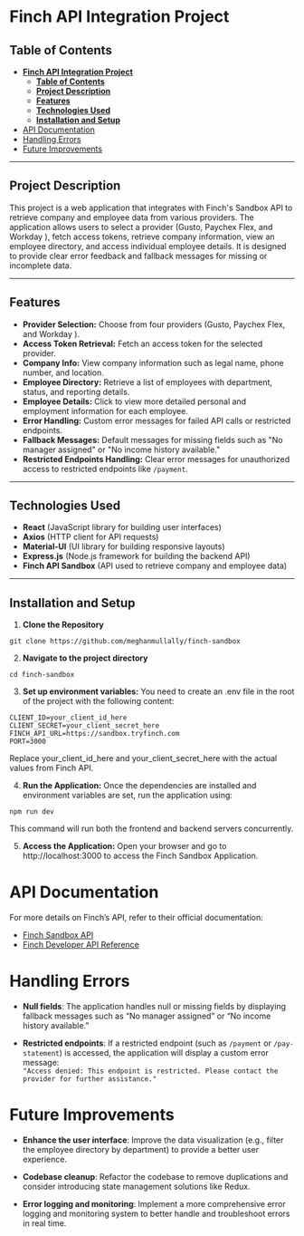 # **Finch API Integration Project**

## **Table of Contents**
- [**Finch API Integration Project**](#finch-api-integration-project)
  - [**Table of Contents**](#table-of-contents)
  - [**Project Description**](#project-description)
  - [**Features**](#features)
  - [**Technologies Used**](#technologies-used)
  - [**Installation and Setup**](#installation-and-setup)
- [API Documentation](#api-documentation)
- [Handling Errors](#handling-errors)
- [Future Improvements](#future-improvements)

---

## **Project Description**

This project is a web application that integrates with Finch's Sandbox API to retrieve company and employee data from various providers. The application allows users to select a provider (Gusto, Paychex Flex, and Workday ), fetch access tokens, retrieve company information, view an employee directory, and access individual employee details. It is designed to provide clear error feedback and fallback messages for missing or incomplete data.

---

## **Features**

- **Provider Selection:** Choose from four providers (Gusto, Paychex Flex, and Workday ).
- **Access Token Retrieval:** Fetch an access token for the selected provider.
- **Company Info:** View company information such as legal name, phone number, and location.
- **Employee Directory:** Retrieve a list of employees with department, status, and reporting details.
- **Employee Details:** Click to view more detailed personal and employment information for each employee.
- **Error Handling:** Custom error messages for failed API calls or restricted endpoints.
- **Fallback Messages:** Default messages for missing fields such as "No manager assigned" or "No income history available."
- **Restricted Endpoints Handling:** Clear error messages for unauthorized access to restricted endpoints like `/payment`.

---

## **Technologies Used**

- **React** (JavaScript library for building user interfaces)
- **Axios** (HTTP client for API requests)
- **Material-UI** (UI library for building responsive layouts)
- **Express.js** (Node.js framework for building the backend API)
- **Finch API Sandbox** (API used to retrieve company and employee data)

---

## **Installation and Setup**

1. **Clone the Repository**
```
git clone https://github.com/meghanmullally/finch-sandbox
```

2.	**Navigate to the project directory**
```
cd finch-sandbox
```

3. **Set up environment variables:**
You need to create an .env file in the root of the project with the following content:
```
CLIENT_ID=your_client_id_here
CLIENT_SECRET=your_client_secret_here
FINCH_API_URL=https://sandbox.tryfinch.com
PORT=3000
```
Replace your_client_id_here and your_client_secret_here with the actual values from Finch API.

4. **Run the Application:**
Once the dependencies are installed and environment variables are set, run the application using:

```
npm run dev
```

This command will run both the frontend and backend servers concurrently.

5. **Access the Application:**
Open your browser and go to http://localhost:3000 to access the Finch Sandbox Application.

# API Documentation

For more details on Finch’s API, refer to their official documentation:

- [Finch Sandbox API](https://sandbox.tryfinch.com/)
- [Finch Developer API Reference](https://developer.tryfinch.com/api-reference/organization/company)

# Handling Errors

- **Null fields**: The application handles null or missing fields by displaying fallback messages such as “No manager assigned” or “No income history available.”
  
- **Restricted endpoints**: If a restricted endpoint (such as `/payment` or `/pay-statement`) is accessed, the application will display a custom error message:  
  `"Access denied: This endpoint is restricted. Please contact the provider for further assistance."`

# Future Improvements

- **Enhance the user interface**: Improve the data visualization (e.g., filter the employee directory by department) to provide a better user experience.

- **Codebase cleanup**: Refactor the codebase to remove duplications and consider introducing state management solutions like Redux.

- **Error logging and monitoring**: Implement a more comprehensive error logging and monitoring system to better handle and troubleshoot errors in real time.